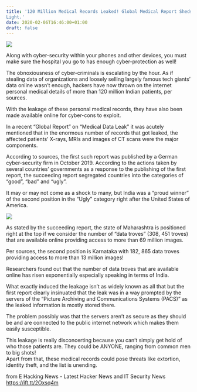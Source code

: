 ```yaml
---
title: '120 Million Medical Records Leaked! Global Medical Report Sheds More
Light.'
date: 2020-02-06T16:46:00+01:00
draft: false
---
```


[![](https://1.bp.blogspot.com/-j3CsLfZAAuI/Xjv4ZsLTPII/AAAAAAAAJzc/tC2Eg-iRiSUkr0lfjxns191MGuceO4fXgCLcBGAsYHQ/s640/123.jpg)](https://1.bp.blogspot.com/-j3CsLfZAAuI/Xjv4ZsLTPII/AAAAAAAAJzc/tC2Eg-iRiSUkr0lfjxns191MGuceO4fXgCLcBGAsYHQ/s1600/123.jpg)

  
Along with cyber-security within your phones and other devices, you must make sure the hospital you go to has enough cyber-protection as well!  
  
The obnoxiousness of cyber-criminals is escalating by the hour. As if stealing data of organizations and loosely selling largely famous tech giants’ data online wasn’t enough, hackers have now thrown on the internet personal medical details of more than 120 million Indian patients, per sources.  
  
With the leakage of these personal medical records, they have also been made available online for cyber-cons to exploit.  
  
In a recent “Global Report” on “Medical Data Leak” it was acutely mentioned that in the enormous number of records that got leaked, the affected patients’ X-rays, MRIs and images of CT scans were the major components.  
  
According to sources, the first such report was published by a German cyber-security firm in October 2019. According to the actions taken by several countries’ governments as a response to the publishing of the first report, the succeeding report segregated countries into the categories of “good”, “bad” and “ugly”.  
  
It may or may not come as a shock to many, but India was a “proud winner” of the second position in the “Ugly” category right after the United States of America.  
  

[![](https://1.bp.blogspot.com/-pSSjUr46ea4/Xjv4iYPtAzI/AAAAAAAAJzg/VUrX6JpFsGIgo3zCgr6GGQOwImvOVwDDgCLcBGAsYHQ/s640/456.jpg)](https://1.bp.blogspot.com/-pSSjUr46ea4/Xjv4iYPtAzI/AAAAAAAAJzg/VUrX6JpFsGIgo3zCgr6GGQOwImvOVwDDgCLcBGAsYHQ/s1600/456.jpg)

  
As stated by the succeeding report, the state of Maharashtra is positioned right at the top if we consider the number of “data troves” (308, 451 troves) that are available online providing access to more than 69 million images.  
  
Per sources, the second position is Karnataka with 182, 865 data troves providing access to more than 13 million images!  
  
Researchers found out that the number of data troves that are available online has risen exponentially especially speaking in terms of India.  
  
What exactly induced the leakage isn’t as widely known as all that but the first report clearly insinuated that the leak was in a way prompted by the servers of the “Picture Archiving and Communications Systems (PACS)” as the leaked information is mostly stored there.  
  
The problem possibly was that the servers aren’t as secure as they should be and are connected to the public internet network which makes them easily susceptible.  
  
This leakage is really disconcerting because you can’t simply get hold of who those patients are. They could be ANYONE, ranging from common men to big shots!  
Apart from that, these medical records could pose threats like extortion, identity theft, and the list is unending.  
  

  
  
from E Hacking News - Latest Hacker News and IT Security News https://ift.tt/2Oxsq4m